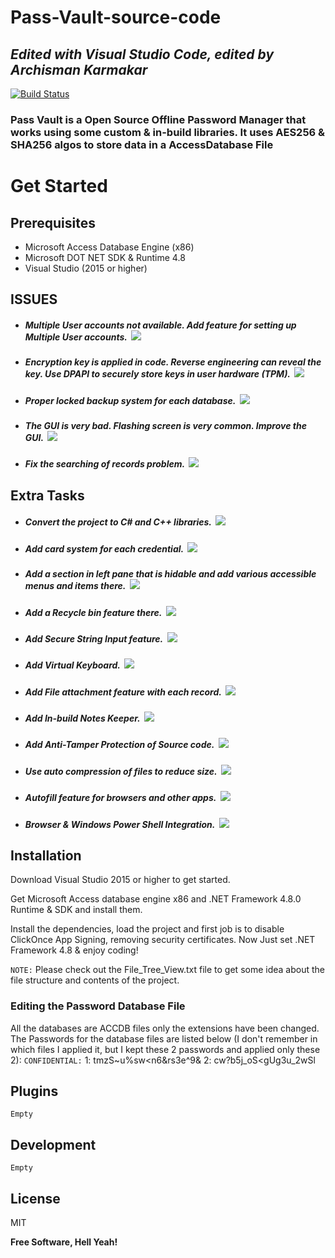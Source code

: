 # Pass-Vault-source-code
## _Edited with Visual Studio Code, edited by Archisman Karmakar_


[![Build Status](https://travis-ci.org/joemccann/dillinger.svg?branch=master)](https://travis-ci.org/joemccann/dillinger)

### Pass Vault is a Open Source Offline Password Manager that works using some custom & in-build libraries. It uses AES256 & SHA256 algos to store data in a AccessDatabase File

# Get Started
## Prerequisites
- Microsoft Access  Database Engine (x86)
- Microsoft DOT NET SDK & Runtime 4.8
- Visual Studio (2015 or higher)

## ISSUES
- ##### Multiple User accounts not available. Add feature for setting up Multiple User accounts. ![]() ![](https://img.shields.io/badge/Difficulty-Extreme-red)
- ##### Encryption key is applied in code. Reverse engineering can reveal the key. Use DPAPI to securely store keys in user hardware (TPM). ![]() ![](https://img.shields.io/badge/Difficulty-Extreme-red)
- ##### Proper locked backup system for each database. ![]() ![](https://img.shields.io/badge/Difficulty-Moderate-yellow)
- ##### The GUI is very bad. Flashing screen is very common. Improve the GUI. ![]() ![](https://img.shields.io/badge/Difficulty-Moderate-yellow)
- ##### Fix the searching of records problem. ![]() ![](https://img.shields.io/badge/Difficulty-Moderate-yellow)

## Extra Tasks
- ##### Convert the project to C# and C++ libraries. ![]() ![](https://img.shields.io/badge/Difficulty-Extreme-red)
- ##### Add card system for each credential. ![]() ![](https://img.shields.io/badge/Difficulty-Easy-green)
- ##### Add a section in left pane that is hidable and add various accessible menus and items there. ![]() ![](https://img.shields.io/badge/Difficulty-Easy-green)
- ##### Add a Recycle bin feature there. ![]() ![](https://img.shields.io/badge/Difficulty-Moderate-yellow)
- ##### Add Secure String Input feature. ![]() ![](https://img.shields.io/badge/Difficulty-Easy-green)
- ##### Add Virtual Keyboard. ![]() ![](https://img.shields.io/badge/Difficulty-Easy-green)
- ##### Add File attachment feature with each record. ![]() ![](https://img.shields.io/badge/Difficulty-Moderate-yellow)
- ##### Add In-build Notes Keeper. ![]() ![](https://img.shields.io/badge/Difficulty-Moderate-yellow)
- ##### Add Anti-Tamper Protection of Source code. ![]() ![](https://img.shields.io/badge/Difficulty-Extreme-red)
- ##### Use auto compression of files to reduce size. ![]() ![](https://img.shields.io/badge/Difficulty-Extreme-red)
- ##### Autofill feature for browsers and other apps. ![]() ![](https://img.shields.io/badge/Difficulty-Moderate-yellow)
- ##### Browser & Windows Power Shell Integration. ![]() ![](https://img.shields.io/badge/Difficulty-Moderate-yellow)

## Installation

Download Visual Studio 2015 or higher to get started.

Get Microsoft Access database engine x86 and .NET Framework 4.8.0 Runtime & SDK and install them.

Install the dependencies, load the project and first job is to disable ClickOnce App Signing, removing security certificates. Now Just set .NET Framework 4.8 & enjoy coding!

```NOTE:``` Please check out the File_Tree_View.txt file to get some idea about the file structure and contents of the project.

### Editing the Password Database File

All the databases are ACCDB files only the extensions have been changed. The Passwords for the database files are listed below (I don't remember in which files I applied it, but I kept these 2 passwords and applied only these 2): 
```CONFIDENTIAL:``` 
1: tmzS~u%sw<n6&rs3e^9&
2: cw?b5j_oS<gUg3u_2wSl

## Plugins

```Empty```

## Development

```Empty```

## License

MIT

**Free Software, Hell Yeah!**

[//]: # (These are reference links used in the body of this note and get stripped out when the markdown processor does its job. There is no need to format nicely because it shouldn't be seen. Thanks SO - http://stackoverflow.com/questions/4823468/store-comments-in-markdown-syntax)

   [dill]: <https://github.com/joemccann/dillinger>
   [git-repo-url]: <https://github.com/joemccann/dillinger.git>
   [john gruber]: <http://daringfireball.net>
   [df1]: <http://daringfireball.net/projects/markdown/>
   [markdown-it]: <https://github.com/markdown-it/markdown-it>
   [Ace Editor]: <http://ace.ajax.org>
   [node.js]: <http://nodejs.org>
   [Twitter Bootstrap]: <http://twitter.github.com/bootstrap/>
   [jQuery]: <http://jquery.com>
   [@tjholowaychuk]: <http://twitter.com/tjholowaychuk>
   [express]: <http://expressjs.com>
   [AngularJS]: <http://angularjs.org>
   [Gulp]: <http://gulpjs.com>

   [PlDb]: <https://github.com/joemccann/dillinger/tree/master/plugins/dropbox/README.md>
   [PlGh]: <https://github.com/joemccann/dillinger/tree/master/plugins/github/README.md>
   [PlGd]: <https://github.com/joemccann/dillinger/tree/master/plugins/googledrive/README.md>
   [PlOd]: <https://github.com/joemccann/dillinger/tree/master/plugins/onedrive/README.md>
   [PlMe]: <https://github.com/joemccann/dillinger/tree/master/plugins/medium/README.md>
   [PlGa]: <https://github.com/RahulHP/dillinger/blob/master/plugins/googleanalytics/README.md>
